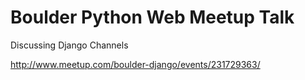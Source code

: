 # Boulder Python Web Meetup Talk

Discussing Django Channels

<http://www.meetup.com/boulder-django/events/231729363/>
